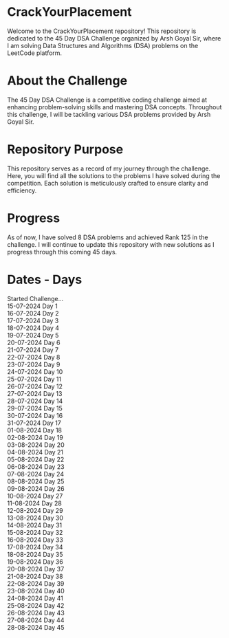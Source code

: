 # CrackYourPlacement

Welcome to the CrackYourPlacement repository! This repository is dedicated to the 45 Day DSA Challenge organized by Arsh Goyal Sir, where I am solving Data Structures and Algorithms (DSA) problems on the LeetCode platform.

# About the Challenge

The 45 Day DSA Challenge is a competitive coding challenge aimed at enhancing problem-solving skills and mastering DSA concepts. Throughout this challenge, I will be tackling various DSA problems provided by Arsh Goyal Sir.

# Repository Purpose

This repository serves as a record of my journey through the challenge. Here, you will find all the solutions to the problems I have solved during the competition. Each solution is meticulously crafted to ensure clarity and efficiency.

# Progress
 
   As of now, I have solved 8 DSA problems and achieved Rank 125 in the challenge. I will continue to update this repository with new solutions as I progress through this coming 45 days.

# Dates - Days

Started Challenge... <br>
15-07-2024	Day 1	<br>
16-07-2024	Day 2	<br>
17-07-2024	Day 3	<br>
18-07-2024	Day 4	<br>
19-07-2024	Day 5	<br>
20-07-2024	Day 6	<br>
21-07-2024	Day 7	<br>
22-07-2024	Day 8	<br>
23-07-2024	Day 9	<br>
24-07-2024	Day 10	<br>
25-07-2024	Day 11	<br>
26-07-2024	Day 12	<br>
27-07-2024	Day 13	<br>
28-07-2024	Day 14	<br>
29-07-2024	Day 15	<br>
30-07-2024	Day 16	<br>
31-07-2024	Day 17	<br>
01-08-2024	Day 18	<br>
02-08-2024	Day 19	<br>
03-08-2024	Day 20	<br>
04-08-2024	Day 21	<br>
05-08-2024	Day 22	<br>
06-08-2024	Day 23	<br>
07-08-2024	Day 24	<br>
08-08-2024	Day 25	<br>
09-08-2024	Day 26	<br>
10-08-2024	Day 27	<br>
11-08-2024	Day 28	<br>
12-08-2024	Day 29	<br>
13-08-2024	Day 30	<br>
14-08-2024	Day 31	<br>
15-08-2024	Day 32	<br>
16-08-2024	Day 33	<br>
17-08-2024	Day 34	<br>
18-08-2024	Day 35	<br>
19-08-2024	Day 36	<br>
20-08-2024	Day 37	<br>
21-08-2024	Day 38	<br>
22-08-2024	Day 39	<br>
23-08-2024	Day 40	<br>
24-08-2024	Day 41	<br>
25-08-2024	Day 42	<br>
26-08-2024	Day 43	<br>
27-08-2024	Day 44	<br>
28-08-2024	Day 45	<br>